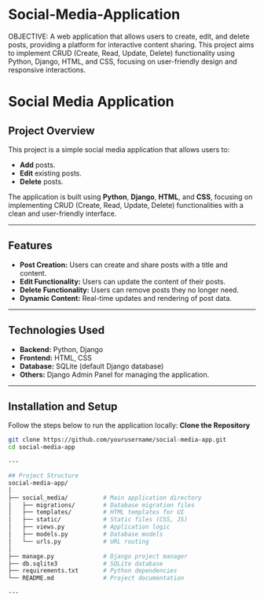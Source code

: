 ﻿# Social-Media-Application
OBJECTIVE:
A web application that allows users to create, edit, and delete posts, providing a platform for interactive content sharing. This project aims to implement CRUD (Create, Read, Update, Delete) functionality using Python, Django, HTML, and CSS, focusing on user-friendly design and responsive interactions.

# Social Media Application

## Project Overview
This project is a simple social media application that allows users to:
- **Add** posts.
- **Edit** existing posts.
- **Delete** posts.

The application is built using **Python**, **Django**, **HTML**, and **CSS**, focusing on implementing CRUD (Create, Read, Update, Delete) functionalities with a clean and user-friendly interface.

---

## Features
- **Post Creation:** Users can create and share posts with a title and content.
- **Edit Functionality:** Users can update the content of their posts.
- **Delete Functionality:** Users can remove posts they no longer need.
- **Dynamic Content:** Real-time updates and rendering of post data.

---

## Technologies Used
- **Backend:** Python, Django
- **Frontend:** HTML, CSS
- **Database:** SQLite (default Django database)
- **Others:** Django Admin Panel for managing the application.

---

## Installation and Setup
Follow the steps below to run the application locally:
**Clone the Repository**
   ```bash
   git clone https://github.com/yourusername/social-media-app.git
   cd social-media-app

---

## Project Structure
social-media-app/
│
├── social_media/          # Main application directory
│   ├── migrations/        # Database migration files
│   ├── templates/         # HTML templates for UI
│   ├── static/            # Static files (CSS, JS)
│   ├── views.py           # Application logic
│   ├── models.py          # Database models
│   └── urls.py            # URL routing
│
├── manage.py              # Django project manager
├── db.sqlite3             # SQLite database
├── requirements.txt       # Python dependencies
└── README.md              # Project documentation

---

